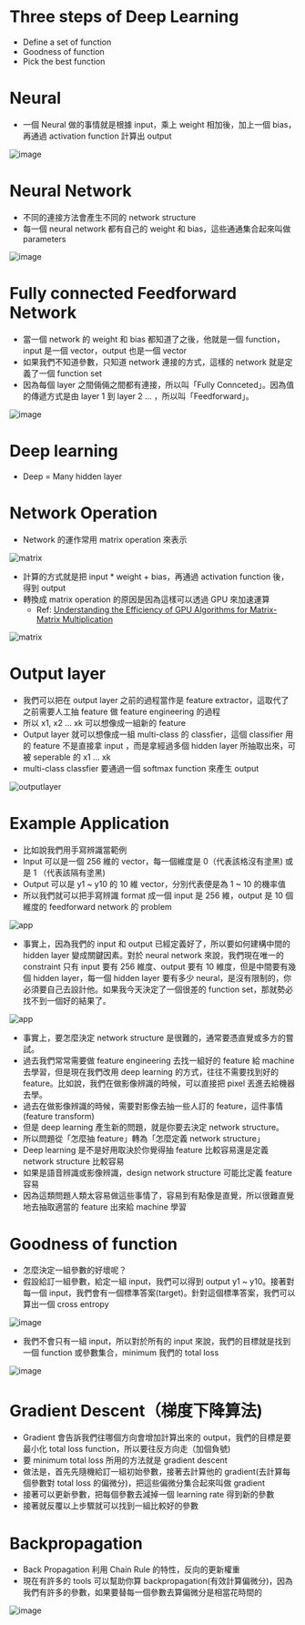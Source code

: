 # Three steps of Deep Learning
- Define a set of function
- Goodness of function
- Pick the best function

# Neural
- 一個 Neural 做的事情就是根據 input，乘上 weight 相加後，加上一個 bias，再通過 activation function 計算出 output

![image](https://raw.githubusercontent.com/kevingo/ml-az/master/screenshots/neural.png)

# Neural Network
- 不同的連接方法會產生不同的 network structure
- 每一個 neural network 都有自己的 weight 和 bias，這些通通集合起來叫做 parameters
 
 ![image](https://github.com/kevingo/ml-az/raw/cf894b563c3ae96df155adaa0b0124f68f6377fc/screenshots/neuralnetwork1.png)

# Fully connected Feedforward Network
- 當一個 network 的 weight 和 bias 都知道了之後，他就是一個 function，input 是一個 vector，output 也是一個 vector
- 如果我們不知道參數，只知道 network 連接的方式，這樣的 network 就是定義了一個 function set
- 因為每個 layer 之間倆倆之間都有連接，所以叫「Fully Connceted」。因為值的傳遞方式是由 layer 1 到 layer 2 ... ，所以叫「Feedforward」。

![image]()

# Deep learning
- Deep = Many hidden layer

# Network Operation
- Network 的運作常用 matrix operation 來表示

![matrix](https://github.com/kevingo/ml-az/blob/master/screenshots/matrixoperation.png?raw=true)

- 計算的方式就是把 input * weight + bias，再通過 activation function 後，得到 output
- 轉換成 matrix operation 的原因是因為這樣可以透過 GPU 來加速運算
	- Ref: [Understanding the Efficiency of GPU Algorithms for
Matrix-Matrix Multiplication](https://graphics.stanford.edu/papers/gpumatrixmult/gpumatrixmult.pdf) 

![matrix](https://github.com/kevingo/ml-az/blob/master/screenshots/matrixoperation2.png?raw=true)

# Output layer
- 我們可以把在 output layer 之前的過程當作是 feature extractor，這取代了之前需要人工抽 feature 做 feature engineering 的過程
- 所以 x1, x2 ... xk 可以想像成一組新的 feature
- Output layer 就可以想像成一組 multi-class 的 classfier，這個 classifier 用的 feature 不是直接拿 input ，而是拿經過多個 hidden layer 所抽取出來，可被 seperable 的 x1 ... xk
- multi-class classfier 要通過一個 softmax function 來產生 output

![outputlayer](https://github.com/kevingo/ml-az/blob/master/screenshots/outputlayer.png?raw=true)

# Example Application
- 比如說我們用手寫辨識當範例
- Input 可以是一個 256 維的 vector，每一個維度是 0（代表該格沒有塗黑) 或是 1 （代表該隔有塗黑)
- Output 可以是 y1 ~ y10 的 10 維 vector，分別代表便是為 1 ~ 10 的機率值
- 所以我們就可以把手寫辨識 format 成一個 input 是 256 維，output 是 10 個維度的 feedforward network 的 problem

![app](https://github.com/kevingo/ml-az/blob/master/screenshots/exampleapp1.png?raw=true)

- 事實上，因為我們的 input 和 output 已經定義好了，所以要如何建構中間的 hidden layer 變成關鍵因素。對於 neural network 來說，我們現在唯一的 constraint 只有 input 要有 256 維度、output 要有 10 維度，但是中間要有幾個 hidden layer，每一個 hidden layer 要有多少 neural，是沒有限制的，你必須要自己去設計他。如果我今天決定了一個很差的 function set，那就勢必找不到一個好的結果了。

![app](https://github.com/kevingo/ml-az/blob/master/screenshots/exampleapp2.png?raw=true)

- 事實上，要怎麼決定 network structure 是很難的，通常要憑直覺或多方的嘗試。
- 過去我們常常需要做 feature engineering 去找一組好的 feature 給 machine 去學習，但是現在我們改用 deep learning 的方式，往往不需要找到好的 feature。比如說，我們在做影像辨識的時候，可以直接把 pixel 丟進去給機器去學。
- 過去在做影像辨識的時候，需要對影像去抽一些人訂的 feature，這件事情(feature transform)
- 但是 deep learning 產生新的問題，就是你要去決定 network structure。
- 所以問題從「怎麼抽 feature」轉為「怎麼定義 network structure」
- Deep learning 是不是好用取決於你覺得抽 feature 比較容易還是定義 network structure 比較容易
- 如果是語音辨識或影像辨識，design network structure 可能比定義 feature 容易
- 因為這類問題人類太容易做這些事情了，容易到有點像是直覺，所以很難直覺地去抽取適當的 feature 出來給 machine 學習

# Goodness of function
- 怎麼決定一組參數的好壞呢？
- 假設給訂一組參數，給定一組 input，我們可以得到 output y1 ~ y10。接著對每一個 input，我們會有一個標準答案(target)。針對這個標準答案，我們可以算出一個 cross entropy 

![image](https://github.com/kevingo/ml-az/blob/master/screenshots/lossofexample.png?raw=true)

- 我們不會只有一組 input，所以對於所有的 input 來說，我們的目標就是找到一個 function 或參數集合，minimum 我們的 total loss

![image](https://github.com/kevingo/ml-az/blob/master/screenshots/totalloss.png?raw=true)

# Gradient Descent（梯度下降算法)
- Gradient 會告訴我們往哪個方向會增加計算出來的 output，我們的目標是要最小化 total loss function，所以要往反方向走（加個負號)
- 要 minimum total loss 所用的方法就是 gradient descent
- 做法是，首先先隨機給訂一組初始參數，接著去計算他的 gradient(去計算每個參數對 total loss 的偏微分)，把這些偏微分集合起來叫做 gradient
- 接著可以更新參數，把每個參數去減掉一個 learning rate 得到新的參數
- 接著就反覆以上步驟就可以找到一組比較好的參數

# Backpropagation
- Back Propagation 利用 Chain Rule 的特性，反向的更新權重
- 現在有許多的 tools 可以幫助你算 backpropagation(有效計算偏微分)，因為我們有許多的參數，如果要替每一個參數去算偏微分是相當花時間的

![image](https://github.com/kevingo/ml-az/blob/master/screenshots/backpropagation.png?raw=true)


